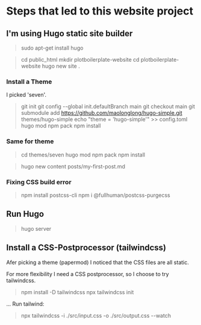 # Steps that led to this website project

## I'm using Hugo static site builder
> sudo apt-get install hugo

> cd public_html
> mkdir plotboilerplate-website
> cd plotboilerplate-website
> hugo new site .

### Install a Theme
I picked 'seven'.

> git init
> git config --global init.defaultBranch main
> git checkout main
> git submodule add https://github.com/maolonglong/hugo-simple.git themes/hugo-simple
> echo "theme = 'hugo-simple'" >> config.toml
> hugo mod npm pack
> npm install

### Same for theme
> cd themes/seven
> hugo mod npm pack
> npm install

> hugo new content posts/my-first-post.md


### Fixing CSS build error
> npm install postcss-cli
> npm i @fullhuman/postcss-purgecss


## Run Hugo
> hugo server


## Install a CSS-Postprocessor (tailwindcss)
Afer picking a theme (papermod) I noticed that the CSS files are all static.

For more flexibility I need a CSS postprocessor, so I choose to try tailwindcss.

> npm install -D tailwindcss
> npx tailwindcss init


...
Run tailwind:
> npx tailwindcss -i ./src/input.css -o ./src/output.css --watch


